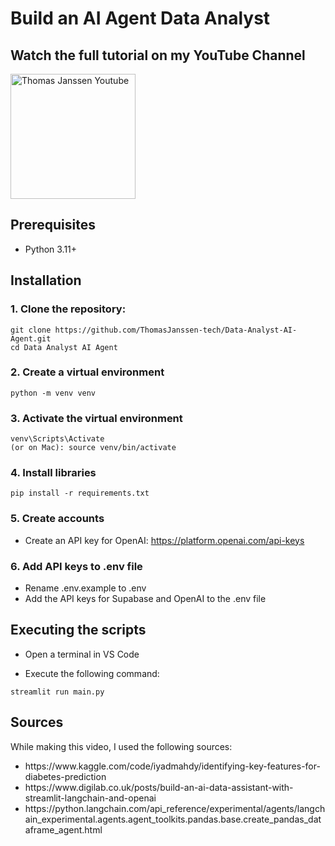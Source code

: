 <h1>Build an AI Agent Data Analyst</h1>

<h2>Watch the full tutorial on my YouTube Channel</h2>
<div>

<a href="https://www.youtube.com/watch?v=3ZDeqTIXBPM">
    <img src="thumbnail.png" alt="Thomas Janssen Youtube" width="200"/>
</a>
</div>

<h2>Prerequisites</h2>
<ul>
  <li>Python 3.11+</li>
</ul>

<h2>Installation</h2>
<h3>1. Clone the repository:</h3>

```
git clone https://github.com/ThomasJanssen-tech/Data-Analyst-AI-Agent.git
cd Data Analyst AI Agent
```

<h3>2. Create a virtual environment</h3>

```
python -m venv venv
```

<h3>3. Activate the virtual environment</h3>

```
venv\Scripts\Activate
(or on Mac): source venv/bin/activate
```

<h3>4. Install libraries</h3>

```
pip install -r requirements.txt
```

<h3>5. Create accounts</h3>

- Create an API key for OpenAI: https://platform.openai.com/api-keys

<h3>6. Add API keys to .env file</h3>

- Rename .env.example to .env
- Add the API keys for Supabase and OpenAI to the .env file

<h2>Executing the scripts</h2>

- Open a terminal in VS Code

- Execute the following command:

```
streamlit run main.py
```

<h2>Sources</h2>

While making this video, I used the following sources:

<ul>
<li>https://www.kaggle.com/code/iyadmahdy/identifying-key-features-for-diabetes-prediction</li>
<li>https://www.digilab.co.uk/posts/build-an-ai-data-assistant-with-streamlit-langchain-and-openai</li>
<li>https://python.langchain.com/api_reference/experimental/agents/langchain_experimental.agents.agent_toolkits.pandas.base.create_pandas_dataframe_agent.html</li>
</ul>
